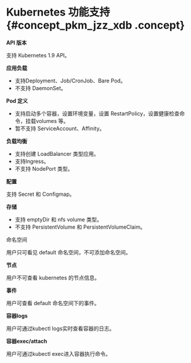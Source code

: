 # Kubernetes 功能支持 {#concept_pkm_jzz_xdb .concept}

**API 版本**

支持 Kubernetes 1.9 API。

**应用负载**

-   支持Deployment、Job/CronJob、Bare Pod。
-   不支持 DaemonSet。

**Pod 定义**

-   支持启动多个容器，设置环境变量，设置 RestartPolicy，设置健康检查命令，挂载volumes 等。
-   暂不支持 ServiceAccount、Affinity。

**负载均衡**

-   支持创建 LoadBalancer 类型应用。
-   支持Ingress。
-   不支持 NodePort 类型。

**配置**

支持 Secret 和 Configmap。

**存储**

-   支持 emptyDir 和 nfs volume 类型。
-   不支持 PersistentVolume 和 PersistentVolumeClaim。

命名空间

用户只可看见 default 命名空间，不可添加命名空间。

**节点**

用户不可查看 kubernetes 的节点信息。

**事件**

用户可查看 default 命名空间下的事件。

**容器logs**

用户可通过kubectl logs实时查看容器的日志。

**容器exec/attach**

用户可通过kubectl exec进入容器执行命令。

